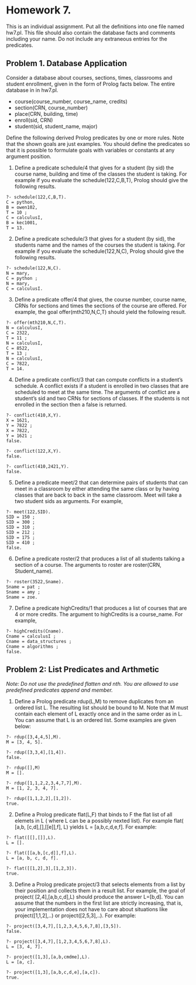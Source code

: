 # Homework 7.
This is an individual assignment. Put all the definitions into one file named hw7.pl. This file should also contain the database facts and comments including your name. Do not include any extraneous entries for the predicates.

## Problem 1. Database Application
Consider a database about courses, sections, times, classrooms and student enrollment, given in the form of Prolog facts below. The entire database in in hw7.pl.
- course(course_number, course_name, credits)
- section(CRN, course_number)
- place(CRN, building, time)
- enroll(sid, CRN)
- student(sid, student_name, major)

Define the following derived Prolog predicates by one or more rules. Note that the shown goals are just examples. You should define the predicates so that it is possible to formulate goals with variables or constants at any argument position.

1. Define a predicate schedule/4 that gives for a student (by sid) the course name, building and time of the classes the student is taking. For example if you evaluate the schedule(122,C,B,T), Prolog should give the following results.
```
?- schedule(122,C,B,T).
C = python,
B = owen102,
T = 10 ;
C = calculusI,
B = kec1001,
T = 13.
```
2. Define a predicate schedule/3 that gives for a student (by sid), the students name and the names of the courses the student is taking. For example if you evaluate the schedule(122,N,C), Prolog should give the following results.
```
?- schedule(122,N,C).
N = mary,
C = python ;
N = mary,
C = calculusI.
```
3. Define a predicate offer/4 that gives, the course number, course name, CRNs for sections and times the sections of the course are offered. For example, the goal offer(mth210,N,C,T) should yield the following result.
```
?- offer(mth210,N,C,T).
N = calculusI,
C = 2322,
T = 11 ;
N = calculusI,
C = 8522,
T = 13 ;
N = calculusI,
C = 7822,
T = 14.
```
4. Define a predicate conflict/3 that can compute conflicts in a student’s schedule. A conflict exists if a student is enrolled in two classes that are scheduled to meet at the same time. The arguments of conflict are a student’s sid and two CRNs for sections of classes. If the students is not enrolled in the section then a false is returned.
```
?- conflict(410,X,Y).
X = 1621,
Y = 7822 ;
X = 7822,
Y = 1621 ;
false.

?- conflict(122,X,Y).
false.

?- conflict(410,2421,Y).
false.
```
5. Define a predicate meet/2 that can determine pairs of students that can meet in a classroom by either attending the same class or by having classes that are back to back in the same classroom. Meet will take a two student sids as arguments. For example,
```
?- meet(122,SID).
SID = 150 ;
SID = 300 ;
SID = 310 ;
SID = 212 ;
SID = 175 ;
SID = 410 ;
false.
```
6. Define a predicate roster/2 that produces a list of all students talking a section of a course. The arguments to roster are roster(CRN, Student_name).
```
?- roster(3522,Sname).
Sname = pat ;
Sname = amy ;
Sname = zoe.
```
7. Define a predicate highCredits/1 that produces a list of courses that are 4 or more credits. The argument to highCredits is a course_name. For example,
```
?- highCredits(Cname).
Cname = calculusI ;
Cname = data_structures ;
Cname = algorithms ;
false.
```

## Problem 2: List Predicates and Arthmetic
*Note: Do not use the predefined flatten and nth. You are allowed to use predefined predicates append
and member.*

1. Define a Prolog predicate rdup(L,M) to remove duplicates from an ordered list L. The resulting list should be bound to M. Note that M must contain each element of L exactly once and in the same order as in L. You can assume that L is an ordered list. Some examples are given below:
```
?- rdup([3,4,4,5],M).
M = [3, 4, 5].

?- rdup([3,3,4],[1,4]).
false.

?- rdup([],M)
M = [].

?- rdup([1,1,2,2,3,4,7,7],M).
M = [1, 2, 3, 4, 7].

?- rdup([1,1,2,2],[1,2]).
true.
```
2. Define a Prolog predicate flat(L,F) that binds to F the flat list of all elemets in L ( where L can be a possibly nexted list). For example flat( [a,b, [c,d],[],[[e]],f], L) yields L = [a,b,c,d,e,f]. For example:
```
?- flat([[],[]],L).
L = [].

?- flat([[a,b,[c,d]],f],L).
L = [a, b, c, d, f].

?- flat([[1,2],3],[1,2,3]).
true.
```
3. Define a Prolog predicate project/3 that selects elements from a list by their position and collects them in a result list. For example, the goal of project( [2,4],[a,b,c,d],L) should produce the answer L=[b,d]. You can assume that the numbers in the first list are strictly increasing, that is, your implementation does not have to care about situations like project([1,1,2],..) or project([2,5,3],..). For example:
```
?- project([3,4,7],[1,2,3,4,5,6,7,8],[3,5]).
false.

?- project([3,4,7],[1,2,3,4,5,6,7,8],L).
L = [3, 4, 7].

?- project([1,3],[a,b,cmdme],L).
L = [a, c].

?- project([1,3],[a,b,c,d,e],[a,c]).
true.
```

